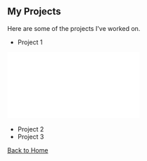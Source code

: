 ## My Projects
Here are some of the projects I've worked on.



- Project 1

[![Project Image](assets/FinalMapNeighborhoodIssues.pdf)](assets/Salem_Final_Project.pdf)

- Project 2
- Project 3

[Back to Home](index.md)
